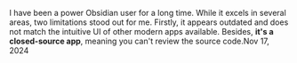 
I have been a power Obsidian user for a long time. While it excels in several areas, two limitations stood out for me. Firstly, it appears outdated and does not match the intuitive UI of other modern apps available. Besides, **it's a closed-source app**, meaning you can't review the source code.Nov 17, 2024